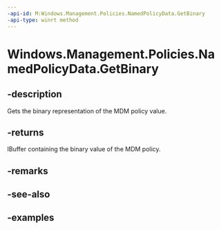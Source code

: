 ```yaml
---
-api-id: M:Windows.Management.Policies.NamedPolicyData.GetBinary
-api-type: winrt method
---
```


<!-- Method syntax.
public IBuffer NamedPolicyData.GetBinary()
-->

# Windows.Management.Policies.NamedPolicyData.GetBinary


## -description

Gets the binary representation of the MDM policy value.

## -returns

IBuffer containing the binary value of the MDM policy.

## -remarks

## -see-also

## -examples

